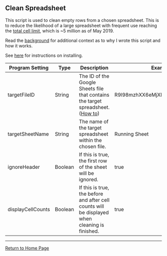 ## Clean Spreadsheet

This script is used to clean empty rows from a chosen spreadsheet. This is to reduce the likelihood of a large spreadsheet with frequent use reaching the [total cell limit](https://support.google.com/docs/thread/6339567?hl=en), which is ~5 million as of May 2019.

Read the [background](./background.md) for additional context as to why I wrote this script and how it works.

See [here](../install.md#script) for instructions on installing.

| Program Setting   | Type    | Description                                                                                    | Example                          |
|-------------------|---------|------------------------------------------------------------------------------------------------|----------------------------------|
| targetFileID      | String  | The ID of the Google Sheets file that contains the target spreadsheet. ([How to](https://developers.google.com/sheets/api/guides/concepts#spreadsheet_id))            | R9l98mzhXX6eMjXlIgyPCuc8qW1OIfzo |
| targetSheetName   | String  | The name of the target spreadsheet within the chosen file.                                     | Running Sheet                    |
| ignoreHeader      | Boolean | If this is true, the first row of the sheet will be ignored.                                   | true                             |
| displayCellCounts | Boolean | If this is true, the before and after cell counts will be displayed when cleaning is finished. | true                             |

---

[Return to Home Page](../readme.md)